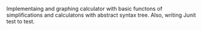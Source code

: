 Implementaing and graphing calculator with basic functons of simplifications and calculatons with abstract syntax tree.
Also, writing Junit test to test.


